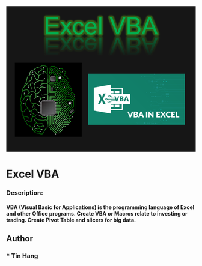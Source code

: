 <img src="VBA.PNG">

# Excel VBA
### Description:
#### VBA (Visual Basic for Applications) is the programming language of Excel and other Office programs. Create VBA or Macros relate to investing or trading. Create Pivot Table and slicers for big data.    



## Author  
### * Tin Hang  

